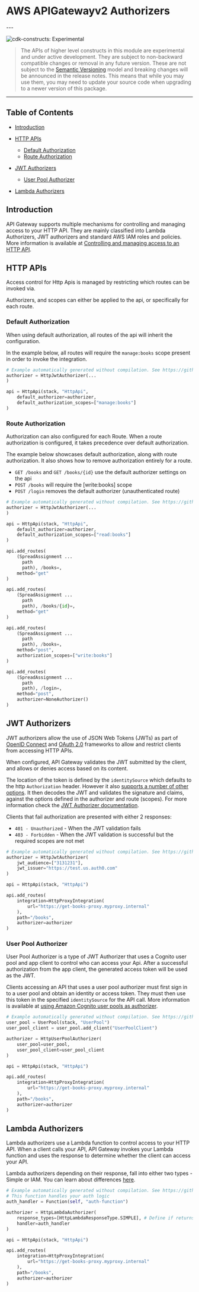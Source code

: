 # AWS APIGatewayv2 Authorizers

<!--BEGIN STABILITY BANNER-->---


![cdk-constructs: Experimental](https://img.shields.io/badge/cdk--constructs-experimental-important.svg?style=for-the-badge)

> The APIs of higher level constructs in this module are experimental and under active development.
> They are subject to non-backward compatible changes or removal in any future version. These are
> not subject to the [Semantic Versioning](https://semver.org/) model and breaking changes will be
> announced in the release notes. This means that while you may use them, you may need to update
> your source code when upgrading to a newer version of this package.

---
<!--END STABILITY BANNER-->

## Table of Contents

* [Introduction](#introduction)
* [HTTP APIs](#http-apis)

  * [Default Authorization](#default-authorization)
  * [Route Authorization](#route-authorization)
* [JWT Authorizers](#jwt-authorizers)

  * [User Pool Authorizer](#user-pool-authorizer)
* [Lambda Authorizers](#lambda-authorizers)

## Introduction

API Gateway supports multiple mechanisms for controlling and managing access to your HTTP API. They are mainly
classified into Lambda Authorizers, JWT authorizers and standard AWS IAM roles and policies. More information is
available at [Controlling and managing access to an HTTP
API](https://docs.aws.amazon.com/apigateway/latest/developerguide/http-api-access-control.html).

## HTTP APIs

Access control for Http Apis is managed by restricting which routes can be invoked via.

Authorizers, and scopes can either be applied to the api, or specifically for each route.

### Default Authorization

When using default authorization, all routes of the api will inherit the configuration.

In the example below, all routes will require the `manage:books` scope present in order to invoke the integration.

```python
# Example automatically generated without compilation. See https://github.com/aws/jsii/issues/826
authorizer = HttpJwtAuthorizer(...
)

api = HttpApi(stack, "HttpApi",
    default_authorizer=authorizer,
    default_authorization_scopes=["manage:books"]
)
```

### Route Authorization

Authorization can also configured for each Route. When a route authorization is configured, it takes precedence over default authorization.

The example below showcases default authorization, along with route authorization. It also shows how to remove authorization entirely for a route.

* `GET /books` and `GET /books/{id}` use the default authorizer settings on the api
* `POST /books` will require the [write:books] scope
* `POST /login` removes the default authorizer (unauthenticated route)

```python
# Example automatically generated without compilation. See https://github.com/aws/jsii/issues/826
authorizer = HttpJwtAuthorizer(...
)

api = HttpApi(stack, "HttpApi",
    default_authorizer=authorizer,
    default_authorization_scopes=["read:books"]
)

api.add_routes(
    (SpreadAssignment ...
      path
      path), /books=,
    method="get"
)

api.add_routes(
    (SpreadAssignment ...
      path
      path), /books/{id}=,
    method="get"
)

api.add_routes(
    (SpreadAssignment ...
      path
      path), /books=,
    method="post",
    authorization_scopes=["write:books"]
)

api.add_routes(
    (SpreadAssignment ...
      path
      path), /login=,
    method="post",
    authorizer=NoneAuthorizer()
)
```

## JWT Authorizers

JWT authorizers allow the use of JSON Web Tokens (JWTs) as part of [OpenID Connect](https://openid.net/specs/openid-connect-core-1_0.html) and [OAuth 2.0](https://oauth.net/2/) frameworks to allow and restrict clients from accessing HTTP APIs.

When configured, API Gateway validates the JWT submitted by the client, and allows or denies access based on its content.

The location of the token is defined by the `identitySource` which defaults to the http `Authorization` header. However it also
[supports a number of other options](https://docs.aws.amazon.com/apigateway/latest/developerguide/http-api-lambda-authorizer.html#http-api-lambda-authorizer.identity-sources).
It then decodes the JWT and validates the signature and claims, against the options defined in the authorizer and route (scopes).
For more information check the [JWT Authorizer documentation](https://docs.aws.amazon.com/apigateway/latest/developerguide/http-api-jwt-authorizer.html).

Clients that fail authorization are presented with either 2 responses:

* `401 - Unauthorized` - When the JWT validation fails
* `403 - Forbidden` - When the JWT validation is successful but the required scopes are not met

```python
# Example automatically generated without compilation. See https://github.com/aws/jsii/issues/826
authorizer = HttpJwtAuthorizer(
    jwt_audience=["3131231"],
    jwt_issuer="https://test.us.auth0.com"
)

api = HttpApi(stack, "HttpApi")

api.add_routes(
    integration=HttpProxyIntegration(
        url="https://get-books-proxy.myproxy.internal"
    ),
    path="/books",
    authorizer=authorizer
)
```

### User Pool Authorizer

User Pool Authorizer is a type of JWT Authorizer that uses a Cognito user pool and app client to control who can access your Api. After a successful authorization from the app client, the generated access token will be used as the JWT.

Clients accessing an API that uses a user pool authorizer must first sign in to a user pool and obtain an identity or access token.
They must then use this token in the specified `identitySource` for the API call. More information is available at [using Amazon Cognito user
pools as authorizer](https://docs.aws.amazon.com/apigateway/latest/developerguide/apigateway-integrate-with-cognito.html).

```python
# Example automatically generated without compilation. See https://github.com/aws/jsii/issues/826
user_pool = UserPool(stack, "UserPool")
user_pool_client = user_pool.add_client("UserPoolClient")

authorizer = HttpUserPoolAuthorizer(
    user_pool=user_pool,
    user_pool_client=user_pool_client
)

api = HttpApi(stack, "HttpApi")

api.add_routes(
    integration=HttpProxyIntegration(
        url="https://get-books-proxy.myproxy.internal"
    ),
    path="/books",
    authorizer=authorizer
)
```

## Lambda Authorizers

Lambda authorizers use a Lambda function to control access to your HTTP API. When a client calls your API, API Gateway invokes your Lambda function and uses the response to determine whether the client can access your API.

Lambda authorizers depending on their response, fall into either two types - Simple or IAM. You can learn about differences [here](https://docs.aws.amazon.com/apigateway/latest/developerguide/http-api-lambda-authorizer.html#http-api-lambda-authorizer.payload-format-response).

```python
# Example automatically generated without compilation. See https://github.com/aws/jsii/issues/826
# This function handles your auth logic
auth_handler = Function(self, "auth-function")

authorizer = HttpLambdaAuthorizer(
    response_types=[HttpLambdaResponseType.SIMPLE], # Define if returns simple and/or iam response
    handler=auth_handler
)

api = HttpApi(stack, "HttpApi")

api.add_routes(
    integration=HttpProxyIntegration(
        url="https://get-books-proxy.myproxy.internal"
    ),
    path="/books",
    authorizer=authorizer
)
```
